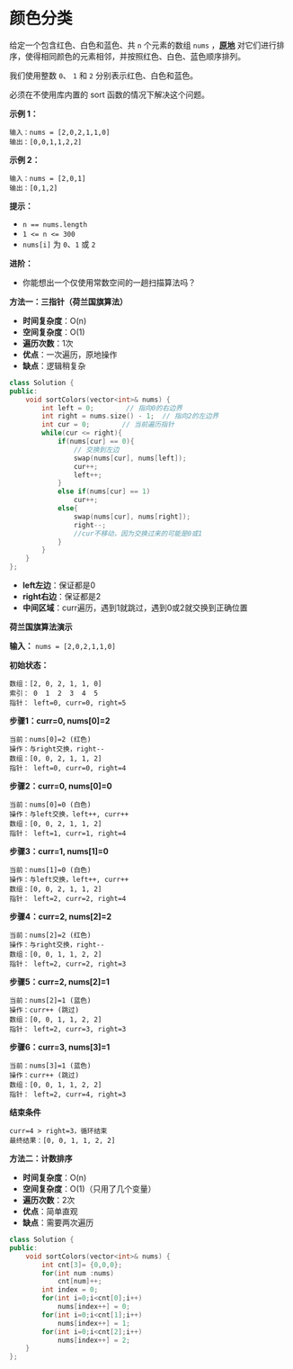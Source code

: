 # 颜色分类

给定一个包含红色、白色和蓝色、共 `n` 个元素的数组 `nums` ，**[原地](https://baike.baidu.com/item/原地算法)** 对它们进行排序，使得相同颜色的元素相邻，并按照红色、白色、蓝色顺序排列。

我们使用整数 `0`、 `1` 和 `2` 分别表示红色、白色和蓝色。

必须在不使用库内置的 sort 函数的情况下解决这个问题。

 

**示例 1：**

```
输入：nums = [2,0,2,1,1,0]
输出：[0,0,1,1,2,2]
```

**示例 2：**

```
输入：nums = [2,0,1]
输出：[0,1,2]
```

 

**提示：**

- `n == nums.length`
- `1 <= n <= 300`
- `nums[i]` 为 `0`、`1` 或 `2`

 

**进阶：**

- 你能想出一个仅使用常数空间的一趟扫描算法吗？



**方法一：三指针（荷兰国旗算法）**

- **时间复杂度**：O(n)
- **空间复杂度**：O(1)
- **遍历次数**：1次
- **优点**：一次遍历，原地操作
- **缺点**：逻辑稍复杂

```cpp
class Solution {
public:
    void sortColors(vector<int>& nums) {
        int left = 0;        // 指向0的右边界
        int right = nums.size() - 1;  // 指向2的左边界
        int cur = 0;        // 当前遍历指针
        while(cur <= right){
            if(nums[cur] == 0){
                // 交换到左边
                swap(nums[cur], nums[left]);
                cur++;
                left++;
            }
            else if(nums[cur] == 1)
                cur++;
            else{
                swap(nums[cur], nums[right]);
                right--;
                //cur不移动，因为交换过来的可能是0或1
            }
        }
    }
};
```

- **left左边**：保证都是0
- **right右边**：保证都是2
- **中间区域**：curr遍历，遇到1就跳过，遇到0或2就交换到正确位置

**荷兰国旗算法演示**

**输入：** `nums = [2,0,2,1,1,0]`

**初始状态：**

```
数组：[2, 0, 2, 1, 1, 0]
索引： 0  1  2  3  4  5
指针： left=0, curr=0, right=5
```

**步骤1：curr=0, nums[0]=2**

```
当前：nums[0]=2 (红色)
操作：与right交换，right--
数组：[0, 0, 2, 1, 1, 2]
指针： left=0, curr=0, right=4
```

**步骤2：curr=0, nums[0]=0**

```
当前：nums[0]=0 (白色)
操作：与left交换，left++, curr++
数组：[0, 0, 2, 1, 1, 2]
指针： left=1, curr=1, right=4
```

**步骤3：curr=1, nums[1]=0**

```
当前：nums[1]=0 (白色)
操作：与left交换，left++, curr++
数组：[0, 0, 2, 1, 1, 2]
指针： left=2, curr=2, right=4
```

**步骤4：curr=2, nums[2]=2**

```
当前：nums[2]=2 (红色)
操作：与right交换，right--
数组：[0, 0, 1, 1, 2, 2]
指针： left=2, curr=2, right=3
```

**步骤5：curr=2, nums[2]=1**

```
当前：nums[2]=1 (蓝色)
操作：curr++ (跳过)
数组：[0, 0, 1, 1, 2, 2]
指针： left=2, curr=3, right=3
```

**步骤6：curr=3, nums[3]=1**

```
当前：nums[3]=1 (蓝色)
操作：curr++ (跳过)
数组：[0, 0, 1, 1, 2, 2]
指针： left=2, curr=4, right=3
```

**结束条件**

```
curr=4 > right=3，循环结束
最终结果：[0, 0, 1, 1, 2, 2]
```

**方法二：计数排序**

- **时间复杂度**：O(n)
- **空间复杂度**：O(1)（只用了几个变量）
- **遍历次数**：2次
- **优点**：简单直观
- **缺点**：需要两次遍历

```cpp
class Solution {
public:
    void sortColors(vector<int>& nums) {
        int cnt[3]= {0,0,0};
        for(int num :nums)
            cnt[num]++;
        int index = 0;
        for(int i=0;i<cnt[0];i++)
            nums[index++] = 0;
        for(int i=0;i<cnt[1];i++)
            nums[index++] = 1;
        for(int i=0;i<cnt[2];i++)
            nums[index++] = 2;
    }
};
```

